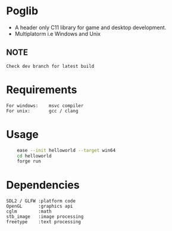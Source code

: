 # Poglib
   * A header only C11 library for game and desktop development.
   * Multiplatorm i.e Windows and Unix

## NOTE
    Check dev branch for latest build

# Requirements
    For windows:    msvc compiler
    For unix:       gcc / clang

# Usage
```bash
    ease --init helloworld --target win64
    cd helloworld
    forge run
```

# Dependencies
    SDL2 / GLFW :platform code
    OpenGL      :graphics api
    cglm        :math
    stb_image   :image processing
    freetype    :text processing
